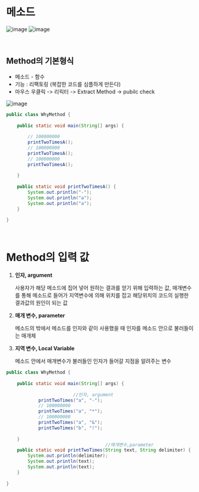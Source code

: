# 메소드

![image](https://user-images.githubusercontent.com/84886987/135013379-8fa8bf4c-ee59-4d0c-ba7b-53aa0b377716.png)
![image](https://user-images.githubusercontent.com/84886987/135013386-1e7577a8-e291-4c9d-85af-0819cfe730e7.png)

<br>

## Method의 기본형식

- 메소드 - 함수
- 기능 : 리팩토링 (복잡한 코드를 심플하게 만든다)
- 마우스 우클릭 -> 리릭터 -> Extract Method -> pubilc check

![image](https://user-images.githubusercontent.com/84886987/135013493-95fd31da-6ea2-4e28-b8dd-2146b3b0724f.png)


```java
public class WhyMethod {
     
    public static void main(String[] args) {
         
        // 100000000
        printTwoTimesA();
        // 100000000
        printTwoTimesA();
        // 100000000
        printTwoTimesA();
 
    }
 
    public static void printTwoTimesA() {
        System.out.println("-");
        System.out.println("a");
        System.out.println("a");
    }
 
}
```

<br>

# Method의 입력 값

1. **인자, argument**
    
    사용자가 해당 메소드에 집어 넣어 원하는 결과를 얻기 위해 입력하는 값, 매개변수를 통해 메소드로 들어가 지역변수에 의해 위치를 잡고 해당위치의 코드의 실행한 결과값의 원인이 되는 값
    
2. **매개 변수, parameter**
    
    메소드의 밖에서 메소드를 인자와 같이 사용했을 때 인자를 메소드 안으로 불러들이는 매개체
    
3. **지역 변수, Local Variable**
    
    메소드 안에서 매개변수가 불러들인 인자가 들어갈 지점을 알려주는 변수
    

```java
public class WhyMethod {
     
    public static void main(String[] args) {
         
                         //인자, argument
            printTwoTimes("a", "-");
            // 100000000
            printTwoTimes("a", "*");
            // 100000000
            printTwoTimes("a", "&");
            printTwoTimes("b", "!");
 
    }
                                     //매개변수,parameter 
    public static void printTwoTimes(String text, String delimiter) {
        System.out.println(delimiter);
        System.out.println(text);
        System.out.println(text);
    }
 
}
```
